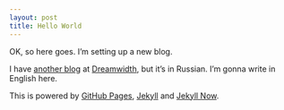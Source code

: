 ```yaml
---
layout: post
title: Hello World
---
```


OK, so here goes. I’m setting up a new blog.

I have [another blog][] at [Dreamwidth][], but it’s in Russian. I’m gonna write in English here.

This is powered by [GitHub Pages][gh-pages], [Jekyll][] and [Jekyll Now][jnow].

[another blog]: http://yurikhan.dreamwidth.org/
[Dreamwidth]: http://dreamwidth.org/
[gh-pages]: http://github.com/pages/
[jekyll]: http://jekyllrb.com/
[jnow]: https://github.com/barryclark/jekyll-now

